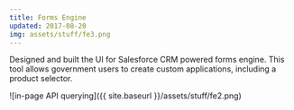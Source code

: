 ```yaml
---
title: Forms Engine
updated: 2017-08-20
img: assets/stuff/fe3.png
---
```


Designed and built the UI for Salesforce CRM powered forms engine. This tool allows government users to create custom applications, including a product selector. 

![in-page API querying]({{ site.baseurl }}/assets/stuff/fe2.png)